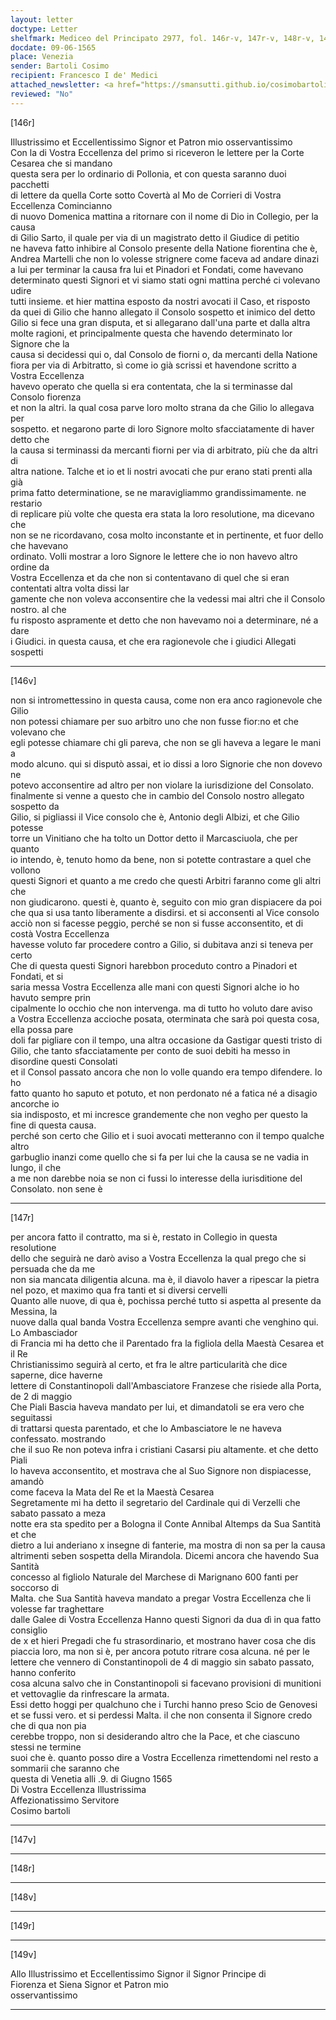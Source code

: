 ```yaml
---
layout: letter
doctype: Letter
shelfmark: Mediceo del Principato 2977, fol. 146r-v, 147r-v, 148r-v, 149r-v
docdate: 09-06-1565
place: Venezia
sender: Bartoli Cosimo
recipient: Francesco I de' Medici
attached_newsletter: <a href="https://smansutti.github.io/cosimobartoli/texts/3079_118/">3079_118</a>
reviewed: "No"
---
```


[146r]  
  
  
Illustrissimo et Eccellentissimo Signor et Patron mio osservantissimo  
Con la di Vostra Eccellenza del primo si riceveron le lettere per la Corte Cesarea che si mandano  
questa sera per lo ordinario di Pollonia, et con questa saranno duoi pacchetti  
di lettere da quella Corte sotto Covertà al Mo de Corrieri di Vostra Eccellenza Comincianno  
di nuovo Domenica mattina a ritornare con il nome di Dio in Collegio, per la causa  
di Gilio Sarto, il quale per via di un magistrato detto il Giudice di petitio  
ne haveva fatto inhibire al Consolo presente della Natione fiorentina che è,  
Andrea Martelli che non lo volesse strignere come faceva ad andare dinazi  
a lui per terminar la causa fra lui et Pinadori et Fondati, come havevano  
determinato questi Signori et vi siamo stati ogni mattina perché ci volevano udire  
tutti insieme. et hier mattina esposto da nostri avocati il Caso, et risposto  
da quei di Gilio che hanno allegato il Consolo sospetto et inimico del detto  
Gilio si fece una gran disputa, et si allegarano dall'una parte et dalla altra  
molte ragioni, et principalmente questa che havendo determinato lor Signore che la  
causa si decidessi qui o, dal Consolo de fiorni o, da mercanti della Natione  
fiora per via di Arbitratto, sì come io già scrissi et havendone scritto a Vostra Eccellenza  
havevo operato che quella si era contentata, che la si terminasse dal Consolo fiorenza  
et non la altri. la qual cosa parve loro molto strana da che Gilio lo allegava per  
sospetto. et negarono parte di loro Signore molto sfacciatamente di haver detto che  
la causa si terminassi da mercanti fiorni per via di arbitrato, più che da altri di  
altra natione. Talche et io et li nostri avocati che pur erano stati prenti alla già  
prima fatto determinatione, se ne maravigliammo grandissimamente. ne restario  
di replicare più volte che questa era stata la loro resolutione, ma dicevano che  
non se ne ricordavano, cosa molto inconstante et in pertinente, et fuor dello che havevano  
ordinato. Volli mostrar a loro Signore le lettere che io non havevo altro ordine da  
Vostra Eccellenza et da che non si contentavano di quel che si eran contentati altra volta dissi lar  
gamente che non voleva acconsentire che la vedessi mai altri che il Consolo nostro. al che  
fu risposto aspramente et detto che non havevamo noi a determinare, né a dare  
i Giudici. in questa causa, et che era ragionevole che i giudici Allegati sospetti  
  
---  

[146v]  
  
  
non si intromettessino in questa causa, come non era anco ragionevole che Gilio  
non potessi chiamare per suo arbitro uno che non fusse fior:no et che volevano che  
egli potesse chiamare chi gli pareva, che non se gli haveva a legare le mani a  
modo alcuno. qui si disputò assai, et io dissi a loro Signorie che non dovevo ne  
potevo acconsentire ad altro per non violare la iurisdizione del Consolato.  
finalmente si venne a questo che in cambio del Consolo nostro allegato sospetto da  
Gilio, si pigliassi il Vice consolo che è, Antonio degli Albizi, et che Gilio potesse  
torre un Vinitiano che ha tolto un Dottor detto il Marcasciuola, che per quanto  
io intendo, è, tenuto homo da bene, non si potette contrastare a quel che vollono  
questi Signori et quanto a me credo che questi Arbitri faranno come gli altri che  
non giudicarono. questi è, quanto è, seguito con mio gran dispiacere da poi  
che qua si usa tanto liberamente a disdirsi. et si acconsenti al Vice consolo  
acciò non si facesse peggio, perché se non si fusse acconsentito, et di costà Vostra Eccellenza  
havesse voluto far procedere contro a Gilio, si dubitava anzi si teneva per certo  
Che di questa questi Signori harebbon proceduto contro a Pinadori et Fondati, et si  
saria messa Vostra Eccellenza alle mani con questi Signori alche io ho havuto sempre prin  
cipalmente lo occhio che non intervenga. ma di tutto ho voluto dare aviso  
a Vostra Eccellenza accioche posata, oterminata che sarà poi questa cosa, ella possa pare  
doli far pigliare con il tempo, una altra occasione da Gastigar questi tristo di  
Gilio, che tanto sfacciatamente per conto de suoi debiti ha messo in disordine questi Consolati  
et il Consol passato ancora che non lo volle quando era tempo difendere. Io ho  
fatto quanto ho saputo et potuto, et non perdonato né a fatica né a disagio ancorche io  
sia indisposto, et mi incresce grandemente che non vegho per questo la fine di questa causa.  
perché son certo che Gilio et i suoi avocati metteranno con il tempo qualche altro  
garbuglio inanzi come quello che si fa per lui che la causa se ne vadia in lungo, il che  
a me non darebbe noia se non ci fussi lo interesse della iurisditione del Consolato. non sene è  
  
---  

[147r]  
  
  
per ancora fatto il contratto, ma si è, restato in Collegio in questa resolutione  
dello che seguirà ne darò aviso a Vostra Eccellenza la qual prego che si persuada che da me  
non sia mancata diligentia alcuna. ma è, il diavolo haver a ripescar la pietra  
nel pozo, et maximo qua fra tanti et si diversi cervelli  
Quanto alle nuove, di qua è, pochissa perché tutto si aspetta al presente da Messina, la  
nuove dalla qual banda Vostra Eccellenza sempre avanti che venghino qui. Lo Ambasciador  
di Francia mi ha detto che il Parentado fra la figliola della Maestà Cesarea et il Re  
Christianissimo seguirà al certo, et fra le altre particularità che dice saperne, dice haverne  
lettere di Constantinopoli dall'Ambasciatore Franzese che risiede alla Porta, de 2 di maggio  
Che Piali Bascia haveva mandato per lui, et dimandatoli se era vero che seguitassi  
di trattarsi questa parentado, et che lo Ambasciatore le ne haveva confessato. mostrando  
che il suo Re non poteva infra i cristiani Casarsi piu altamente. et che detto Piali  
lo haveva acconsentito, et mostrava che al Suo Signore non dispiacesse, amandò  
come faceva la Mata del Re et la Maestà Cesarea  
Segretamente mi ha detto il segretario del Cardinale qui di Verzelli che sabato passato a meza  
notte era sta spedito per a Bologna il Conte Annibal Altemps da Sua Santità et che  
dietro a lui anderiano x insegne di fanterie, ma mostra di non sa per la causa  
altrimenti seben sospetta della Mirandola. Dicemi ancora che havendo Sua Santità  
concesso al figliolo Naturale del Marchese di Marignano 600 fanti per soccorso di  
Malta. che Sua Santità haveva mandato a pregar Vostra Eccellenza che li volesse far traghettare  
dalle Galee di Vostra Eccellenza Hanno questi Signori da dua dì in qua fatto consiglio  
de x et hieri Pregadi che fu strasordinario, et mostrano haver cosa che dis  
piaccia loro, ma non si è, per ancora potuto ritrare cosa alcuna. né per le  
lettere che vennero di Constantinopoli de 4 di maggio sin sabato passato, hanno conferito  
cosa alcuna salvo che in Constantinopoli si facevano provisioni di munitioni  
et vettovaglie da rinfrescare la armata.  
Essi detto hoggi per qualchuno che i Turchi hanno preso Scio de Genovesi  
et se fussi vero. et si perdessi Malta. il che non consenta il Signore credo che di qua non pia  
cerebbe troppo, non si desiderando altro che la Pace, et che ciascuno stessi ne termine  
suoi che è. quanto posso dire a Vostra Eccellenza rimettendomi nel resto a sommarii che saranno che  
questa di Venetia alli .9. di Giugno 1565  
Di Vostra Eccellenza Illustrissima  
Affezionatissimo Servitore  
Cosimo bartoli  
  
---  

[147v]  
  
  
  
---  

[148r]  
  
  
  
---  

[148v]  
  
  
  
---  

[149r]  
  
  
  
---  

[149v]  
  
  
Allo Illustrissimo et Eccellentissimo Signor il Signor Principe di  
Fiorenza et Siena Signor et Patron mio  
osservantissimo  
  
---  

